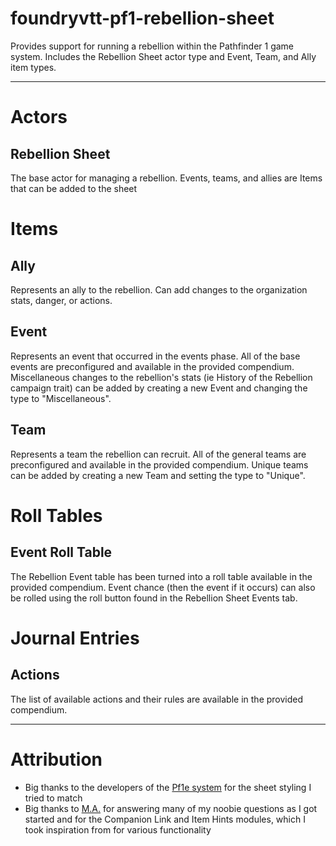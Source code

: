 # foundryvtt-pf1-rebellion-sheet

Provides support for running a rebellion within the Pathfinder 1 game system. Includes the Rebellion Sheet actor type and Event, Team, and Ally item types.

---

# Actors

## Rebellion Sheet

The base actor for managing a rebellion. Events, teams, and allies are Items that can be added to the sheet

# Items

## Ally

Represents an ally to the rebellion. Can add changes to the organization stats, danger, or actions.

## Event

Represents an event that occurred in the events phase. All of the base events are preconfigured and available in the provided compendium.
Miscellaneous changes to the rebellion's stats (ie History of the Rebellion campaign trait) can be added by creating a new Event and changing the type to "Miscellaneous".

## Team

Represents a team the rebellion can recruit. All of the general teams are preconfigured and available in the provided compendium.
Unique teams can be added by creating a new Team and setting the type to "Unique".

# Roll Tables

## Event Roll Table

The Rebellion Event table has been turned into a roll table available in the provided compendium.
Event chance (then the event if it occurs) can also be rolled using the roll button found in the Rebellion Sheet Events tab.

# Journal Entries

## Actions

The list of available actions and their rules are available in the provided compendium.

---

# Attribution

- Big thanks to the developers of the [Pf1e system](https://gitlab.com/foundryvtt_pathfinder1e/foundryvtt-pathfinder1) for the sheet styling I tried to match
- Big thanks to [M.A.](https://gitlab.com/mkahvi) for answering many of my noobie questions as I got started and for the Companion Link and Item Hints modules, which I took inspiration from for various functionality

